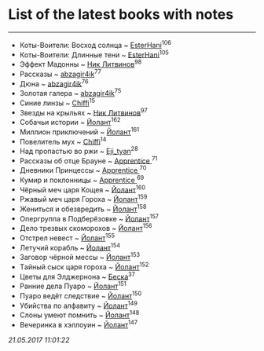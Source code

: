 # List of the latest books with notes
---

* Коты-Воители: Восход солнца ~ [EsterHani](users/305/30558181-vkontakte)<sup>106</sup>
* Коты-Воители: Длинные тени ~ [EsterHani](users/305/30558181-vkontakte)<sup>105</sup>
* Эффект Мадонны ~ [Ник Литвинов](users/241/241974816-vkontakte)<sup>98</sup>
* Рассказы ~ [abzagir4ik](users/362/3621623-vkontakte)<sup>77</sup>
* Дюна ~ [abzagir4ik](users/362/3621623-vkontakte)<sup>76</sup>
* Золотая галера ~ [abzagir4ik](users/362/3621623-vkontakte)<sup>75</sup>
* Синие линзы ~ [Chiffi](users/105/105831994080785626680-google)<sup>15</sup>
* Звезды на крыльях ~ [Ник Литвинов](users/241/241974816-vkontakte)<sup>97</sup>
* Собачьи истории ~ [Йолант](users/104/104690883692185089260-google)<sup>162</sup>
* Миллион приключений ~ [Йолант](users/104/104690883692185089260-google)<sup>161</sup>
* Повелитель мух ~ [Chiffi](users/105/105831994080785626680-google)<sup>14</sup>
* Над пропастью во ржи ~ [Eji_tyan](users/235/2352103981-twitter)<sup>28</sup>
* Рассказы об отце Брауне ~ [Apprentice ](users/528/52821952-vkontakte)<sup>71</sup>
* Дневники Принцессы ~ [Apprentice ](users/528/52821952-vkontakte)<sup>70</sup>
* Кумир и поклонницы ~ [Apprentice ](users/528/52821952-vkontakte)<sup>69</sup>
* Чёрный меч царя Кощея ~ [Йолант](users/104/104690883692185089260-google)<sup>160</sup>
* Ржавый меч царя Гороха ~ [Йолант](users/104/104690883692185089260-google)<sup>159</sup>
* Жениться и обезвредить ~ [Йолант](users/104/104690883692185089260-google)<sup>158</sup>
* Опергруппа в Подберёзовке ~ [Йолант](users/104/104690883692185089260-google)<sup>157</sup>
* Дело трезвых скоморохов ~ [Йолант](users/104/104690883692185089260-google)<sup>156</sup>
* Отстрел невест ~ [Йолант](users/104/104690883692185089260-google)<sup>155</sup>
* Летучий корабль ~ [Йолант](users/104/104690883692185089260-google)<sup>154</sup>
* Заговор чёрной мессы ~ [Йолант](users/104/104690883692185089260-google)<sup>153</sup>
* Tайный сыск царя гороха ~ [Йолант](users/104/104690883692185089260-google)<sup>152</sup>
* Цветы для Элджернона ~ [Беска](users/157/1577468-vkontakte)<sup>37</sup>
* Ранние дела Пуаро ~ [Йолант](users/104/104690883692185089260-google)<sup>151</sup>
* Пуаро ведёт следствие ~ [Йолант](users/104/104690883692185089260-google)<sup>150</sup>
* Убийства по алфавиту ~ [Йолант](users/104/104690883692185089260-google)<sup>149</sup>
* Слоны умеют помнить ~ [Йолант](users/104/104690883692185089260-google)<sup>148</sup>
* Вечеринка в хэллоуин ~ [Йолант](users/104/104690883692185089260-google)<sup>147</sup>


_21.05.2017 11:01:22_
